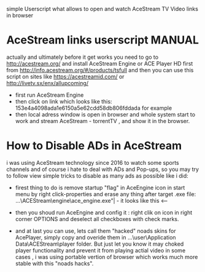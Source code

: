 simple Userscript what allows to open and watch AceStream TV Video links in browser

AceStream links userscript MANUAL
=================================

actually and ultimately before it get works you need to go to http://acestream.org/ and install AceStream Engine  or  ACE Player HD first from http://info.acestream.org/#/products/tsfull
and then you can use this script on sites like https://acestreamid.com/  or  http://livetv.sx/enx/allupcoming/

- first run AceStream Engine
- then click on link which looks like this: 153e4a4098ada1e6150a5e62cdd58db806fddada for example
- then local adress window is open in browser and whole system start to work and stream AceStream - torrentTV , and show it in the browser.

How to Disable ADs in AceStream
===============================

i was using AceStream technology since 2016 to watch some sports channels and of course i hate to deal with ADs and Pop-ups, so
you may try to follow view simple tricks to disable as many ads as possible like i did:

- firest thing to do is remove startup "flag" in  AceEngine icon in start menu by right click-properties and erase any thing after target .exe file:  ...\ACEStream\engine\ace_engine.exe"| - it looks like this <--

- then you shoud run AceEngine and config it :  right clik on icon in right corner OPTIONS and deselect all checkboxes with check marks.

- and at last you can use, lets call them "hacked" noads skins for AcePlayer, simply copy and overide them in ...\user\Application Data\ACEStream\player  folder. But just let you know it may choked player functionality and prevent it from playing actial video in some cases , i was using portable vertion of browser which works much more stable with this "noads hacks".
